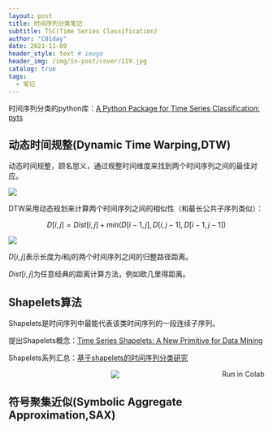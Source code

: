 ```yaml
---
layout: post
title: 时间序列分类笔记
subtitle: TSC(Time Series Classification)
author: "C01day"
date: 2021-11-09
header_style: text # image
header_img: /img/in-post/cover/119.jpg
catalog: true
tags:
  - 笔记
---
```


时间序列分类的python库：[A Python Package for Time Series Classification: pyts](https://pyts.readthedocs.io/en/stable/)

## 动态时间规整(Dynamic Time Warping,DTW)

动态时间规整，顾名思义，通过规整时间维度来找到两个时间序列之间的最佳对应。

![](https://i.loli.net/2021/11/09/uRE1nxUIZjPzBHY.jpg)

DTW采用动态规划来计算两个时间序列之间的相似性（和最长公共子序列类似）：

$$
D[i,j]=Dist[i,j]+min(D[i-1,j],D[i,j-1],D[i-1,j-1])
$$

![](https://i.loli.net/2021/11/09/xLaqgAhV3lNoRE1.jpg)

$D[i,j]$表示长度为$i$和$j$的两个时间序列之间的归整路径距离。

$Dist[i,j]$为任意经典的距离计算方法，例如欧几里得距离。

## Shapelets算法

Shapelets是时间序列中最能代表该类时间序列的一段连续子序列。

提出Shapelets概念：[Time Series Shapelets: A New Primitive for Data Mining](https://www.cs.ucr.edu/~eamonn/shaplet.pdf)

Shapelets系列汇总：[基于shapelets的时间序列分类研究](http://www.jsjkx.com/CN/article/openArticlePDF.jsp?id=17732)

<el-row>
<el-col :span="6">
<el-card shadow="always" style="border-radius:8px; align-items:center;">
<a target="_blank" style="text-decoration:none; color:#202124; margin:auto; display:flex; align-items: center;" href="https://colab.research.google.com/drive/1slow3kX4bFWi0Z4USE1X9BvxazGqVsFp?usp=sharing">
<img src="https://www.tensorflow.org/images/colab_logo_32px.png" style="margin:auto;"/>Run in Colab
</a>
</el-card>
</el-col>
</el-row>

## 符号聚集近似(Symbolic Aggregate Approximation,SAX)
